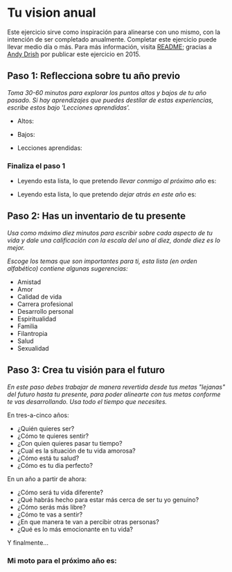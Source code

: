 # Tu vision anual

Este ejercicio sirve como inspiración para alinearse con uno mismo, con la intención de ser completado anualmente. Completar este ejercicio puede llevar medio día o más.
Para más información, visita [README](README.md); gracias a [Andy Drish](https://andydrish.com/) por publicar este ejercicio en 2015.

## Paso 1: Reflecciona sobre tu año previo
_Toma 30-60 minutos para explorar los puntos altos y bajos de tu año pasado. Si hay aprendizajes que puedes destilar de estas experiencias, escribe estos bajo 'Lecciones aprendidas'._
* Altos:

* Bajos:

* Lecciones aprendidas:


### Finaliza el paso 1

* Leyendo esta lista, lo que pretendo *llevar conmigo al próximo año* es:

* Leyendo esta lista, lo que pretendo *dejar atrás en este año* es:

## Paso 2: Has un inventario de tu presente
_Usa como máximo diez minutos para escribir sobre cada aspecto de tu vida y dale una calificación con la escala del uno al diez, donde diez es lo mejor._

_Escoge los temas que son importantes para ti, esta lista (en orden alfabético) contiene algunas sugerencias:_

* Amistad
* Amor
* Calidad de vida
* Carrera profesional
* Desarrollo personal
* Espiritualidad
* Familia
* Filantropia
* Salud
* Sexualidad

## Paso 3: Crea tu visión para el futuro
_En este paso debes trabajar de manera revertida desde tus metas "lejanas" del futuro hasta tu presente, para poder alinearte con tus metas conforme te vas desarrollando. Usa todo el tiempo que necesites._

En tres-a-cinco años:
* ¿Quién quieres ser?
* ¿Cómo te quieres sentir?
* ¿Con quien quieres pasar tu tiempo?
* ¿Cual es la situación de tu vida amorosa?
* ¿Cómo está tu salud?
* ¿Cómo es tu dia perfecto?

En un año a partir de ahora:
* ¿Cómo será tu vida diferente?
* ¿Qué habrás hecho para estar más cerca de ser tu yo genuino?
* ¿Cómo serás más libre?
* ¿Cómo te vas a sentir?
* ¿En que manera te van a percibir otras personas?
* ¿Qué es lo más emocionante en tu vida?

Y finalmente...
### Mi moto para el próximo año es:


